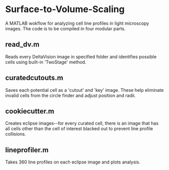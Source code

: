 # Surface-to-Volume-Scaling
A MATLAB wokflow for analyzing cell line profiles in light microscopy images. The code is to be compiled in four modular parts.

## read_dv.m
Reads every DeltaVision image in specified folder and identifies possible cells using built-in 'TwoStage' method. 

## curatedcutouts.m
Saves each potential cell as a 'cutout' and 'key' image. These help eliminate invalid cells from the circle finder and adjust position and radii.

## cookiecutter.m
Creates eclipse images--for every curated cell, there is an image that has all cells other than the cell of interest blacked out to prevent line profile collisions.

## lineprofiler.m
Takes 360 line profiles on each eclipse image and plots analysis.
